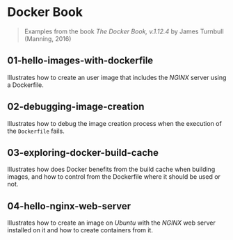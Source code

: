# Docker Book
> Examples from the book *The Docker Book, v.1.12.4* by James Turnbull (Manning, 2016)

## 01-hello-images-with-dockerfile
Illustrates how to create an user image that includes the *NGINX* server using a Dockerfile.

## 02-debugging-image-creation
Illustrates how to debug the image creation process when the execution of the `Dockerfile` fails.

## 03-exploring-docker-build-cache
Illustrates how does Docker benefits from the build cache when building images, and how to control from the Dockerfile where it should be used or not.

## 04-hello-nginx-web-server
Illustrates how to create an image on *Ubuntu* with the *NGINX* web server installed on it and how to create containers from it.